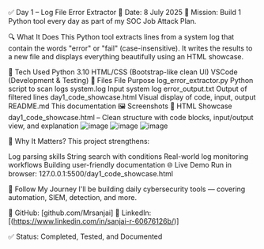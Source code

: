 ✅ Day 1 – Log File Error Extractor
📅 Date: 8 July 2025
🚀 Mission: Build 1 Python tool every day as part of my SOC Job Attack Plan.

🔍 What It Does
This Python tool extracts lines from a system log that contain the words "error" or "fail" (case-insensitive).
It writes the results to a new file and displays everything beautifully using an HTML showcase.

🔧 Tech Used
Python 3.10
HTML/CSS (Bootstrap-like clean UI)
VSCode (Development & Testing)
📂 Files
File	Purpose
log_error_extractor.py	Python script to scan logs
system.log	Input system log
error_output.txt	Output of filtered lines
day1_code_showcase.html	Visual display of code, input, output
README.md	This documentation
🖼 Screenshots
📌 HTML Showcase
day1_code_showcase.html – Clean structure with code blocks, input/output view, and explanation
![image](https://github.com/user-attachments/assets/357ff1d1-64b3-460d-8bc5-2a3a40de46fe)
![image](https://github.com/user-attachments/assets/b6d0e0ad-5767-422c-864e-56f42c580bf1)
![image](https://github.com/user-attachments/assets/4d9b770a-e39c-4859-988a-0b1c4f7c6504)


🧠 Why It Matters?
This project strengthens:

Log parsing skills
String search with conditions
Real-world log monitoring workflows
Building user-friendly documentation
🌐 Live Demo
Run in browser:
127.0.0.1:5500/day1_code_showcase.html

🔗 Follow My Journey
I'll be building daily cybersecurity tools — covering automation, SIEM, detection, and more.

📌 GitHub: [github.com/Mrsanjai]
📌 LinkedIn: [(https://www.linkedin.com/in/sanjai-r-60676126b/)]

✅ Status: Completed, Tested, and Documented
